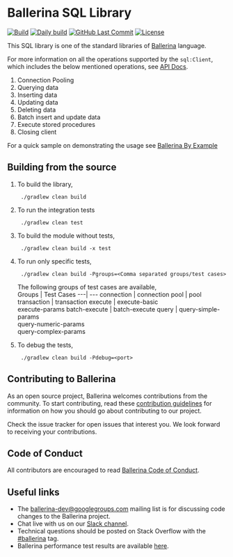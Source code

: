 Ballerina SQL Library
===================

  [![Build](https://github.com/ballerina-platform/module-ballerina-sql/workflows/Build/badge.svg)](https://github.com/ballerina-platform/module-ballerina-sql/actions?query=workflow%3ABuild)
  [![Daily build](https://github.com/ballerina-platform/module-ballerina-sql/workflows/Daily%20build/badge.svg)](https://github.com/ballerina-platform/module-ballerina-java.jdbc/actions?query=workflow%3ABuild)
  [![GitHub Last Commit](https://img.shields.io/github/last-commit/ballerina-platform/module-ballerina-sql.svg)](https://github.com/ballerina-platform/module-ballerina-sql/commits/master)
  [![License](https://img.shields.io/badge/License-Apache%202.0-blue.svg)](https://opensource.org/licenses/Apache-2.0)

This SQL library is one of the standard libraries of <a target="_blank" href="https://ballerina.io/">Ballerina</a> language.

For more information on all the operations supported by the `sql:Client`, which includes the below mentioned operations, see [API Docs](https://ballerina.io/swan-lake/learn/api-docs/ballerina/sql/).

1. Connection Pooling
1. Querying data
1. Inserting data
1. Updating data
1. Deleting data
1. Batch insert and update data
1. Execute stored procedures
1. Closing client

For a quick sample on demonstrating the usage see [Ballerina By Example](https://ballerina.io/swan-lake/learn/by-example/)

## Building from the source

1. To build the library,
        
        ./gradlew clean build

2. To run the integration tests

        ./gradlew clean test

3. To build the module without tests,

        ./gradlew clean build -x test

4. To run only specific tests,

        ./gradlew clean build -Pgroups=<Comma separated groups/test cases>

   The following groups of test cases are available,<br>
   Groups | Test Cases
   ---| ---
   connection | connection
   pool | pool
   transaction | transaction
   execute | execute-basic <br> execute-params
   batch-execute | batch-execute 
   query | query-simple-params<br>query-numeric-params<br>query-complex-params

4. To debug the tests,

        ./gradlew clean build -Pdebug=<port>

## Contributing to Ballerina

As an open source project, Ballerina welcomes contributions from the community. To start contributing, read these [contribution guidelines](https://github.com/ballerina-platform/ballerina-lang/blob/master/CONTRIBUTING.md) for information on how you should go about contributing to our project.

Check the issue tracker for open issues that interest you. We look forward to receiving your contributions.

## Code of Conduct

All contributors are encouraged to read [Ballerina Code of Conduct](https://ballerina.io/code-of-conduct).

## Useful links

* The ballerina-dev@googlegroups.com mailing list is for discussing code changes to the Ballerina project.
* Chat live with us on our [Slack channel](https://ballerina.io/community/slack/).
* Technical questions should be posted on Stack Overflow with the [#ballerina](https://stackoverflow.com/questions/tagged/ballerina) tag.
* Ballerina performance test results are available [here](performance/benchmarks/summary.md).
